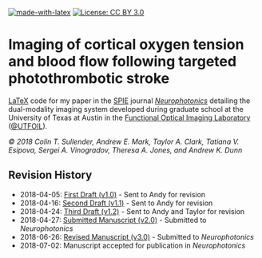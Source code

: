 [![made-with-latex](https://img.shields.io/badge/Made%20with-LaTeX-1f425f.svg)](https://www.latex-project.org/) [![License: CC BY 3.0](https://img.shields.io/badge/License-CC%20BY%203.0-lightgrey.svg)](https://creativecommons.org/licenses/by/3.0/)

# Imaging of cortical oxygen tension and blood flow following targeted photothrombotic stroke

[LaTeX](https://foil.bme.utexas.edu/) code for my paper in the [SPIE](https://spie.org/) journal [_Neurophotonics_](https://www.spiedigitallibrary.org/journals/neurophotonics) detailing the dual-modality imaging system developed during graduate school at the University of Texas at Austin in the [Functional Optical Imaging Laboratory](http://foil.bme.utexas.edu/) ([@UTFOIL](https://github.com/utfoil)).

_© 2018 Colin T. Sullender, Andrew E. Mark, Taylor A. Clark, Tatiana V. Esipova, Sergei A. Vinogradov, Theresa A. Jones, and Andrew K. Dunn_

## Revision History

* 2018-04-05: [First Draft (v1.0)](https://github.com/shiruken/chronic-imaging-of-cortical-oxygen-tension-and-blood-flow-after-targeted-vascular-occlusion/files/1881921/article.pdf) - Sent to Andy for revision
* 2018-04-16: [Second Draft (v1.1)](https://github.com/shiruken/chronic-imaging-of-cortical-oxygen-tension-and-blood-flow-after-targeted-vascular-occlusion/files/1917847/article.pdf) - Sent to Andy for revision
* 2018-04-24: [Third Draft (v1.2)](https://github.com/shiruken/chronic-imaging-of-cortical-oxygen-tension-and-blood-flow-after-targeted-vascular-occlusion/files/1944414/article.pdf) - Sent to Andy and Taylor for revision
* 2018-04-27: [Submitted Manuscript (v2.0)](https://github.com/shiruken/chronic-imaging-of-cortical-oxygen-tension-and-blood-flow-after-targeted-vascular-occlusion/files/1956802/article.pdf) - Submitted to _Neurophotonics_
* 2018-06-26: [Revised Manuscript (v3.0)](https://github.com/shiruken/imaging-of-cortical-oxygen-tension-and-blood-flow-following-targeted-photothrombotic-stroke/files/2139126/article.pdf) - Submitted to _Neurophotonics_
* 2018-07-02: Manuscript accepted for publication in _Neurophotonics_
